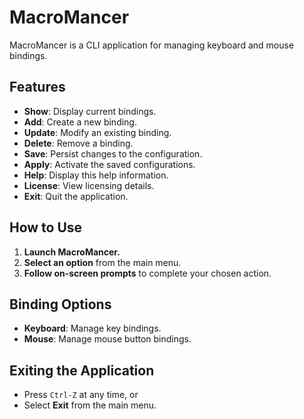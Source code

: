 # MacroMancer

MacroMancer is a CLI application for managing keyboard and mouse bindings.

## Features

- **Show**: Display current bindings.
- **Add**: Create a new binding.
- **Update**: Modify an existing binding.
- **Delete**: Remove a binding.
- **Save**: Persist changes to the configuration.
- **Apply**: Activate the saved configurations.
- **Help**: Display this help information.
- **License**: View licensing details.
- **Exit**: Quit the application.

## How to Use

1. **Launch MacroMancer.**
2. **Select an option** from the main menu.
3. **Follow on-screen prompts** to complete your chosen action.

## Binding Options

- **Keyboard**: Manage key bindings.
- **Mouse**: Manage mouse button bindings.

## Exiting the Application

- Press `Ctrl-Z` at any time, or
- Select **Exit** from the main menu.
